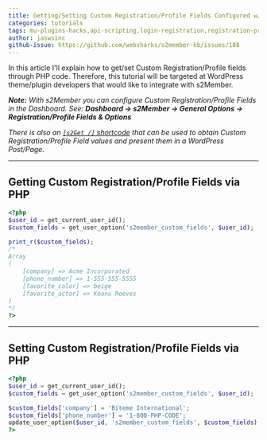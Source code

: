 ```yaml
---
title: Getting/Setting Custom Registration/Profile Fields Configured w/ s2Member
categories: tutorials
tags: mu-plugins-hacks,api-scripting,login-registration,registration-profile-fields
author: jaswsinc
github-issue: https://github.com/websharks/s2member-kb/issues/188
---
```


In this article I'll explain how to get/set Custom Registration/Profile fields through PHP code. Therefore, this tutorial will be targeted at WordPress theme/plugin developers that would like to integrate with s2Member.

_**Note:** With s2Member you can configure Custom Registration/Profile Fields in the Dashboard. See: **Dashboard → s2Member → General Options → Registration/Profile Fields & Options**_

_There is also an [`[s2Get /]` shortcode](http://s2member.com/kb-article/s2get-shortcode-documentation/) that can be used to obtain Custom Registration/Profile Field values and present them in a WordPress Post/Page._

---

## Getting Custom Registration/Profile Fields via PHP

```php
<?php
$user_id = get_current_user_id();
$custom_fields = get_user_option('s2member_custom_fields', $user_id);

print_r($custom_fields);
/*
Array
(
    [company] => Acme Incorporated
    [phone_number] => 1-555-555-5555
    [favorite_color] => beige
    [favorite_actor] => Keanu Reeves
)
*/
?>
```

---

## Setting Custom Registration/Profile Fields via PHP

```php
<?php
$user_id = get_current_user_id();
$custom_fields = get_user_option('s2member_custom_fields', $user_id);

$custom_fields['company'] = 'Biteme International';
$custom_fields['phone_number'] = '1-800-PHP-CODE';
update_user_option($user_id, 's2member_custom_fields', $custom_fields);
?>
```
